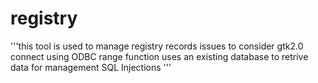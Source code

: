 # registry
'''this tool is used to manage registry records
issues to consider
gtk2.0
connect using ODBC
range function uses an existing database to retrive data for management
SQL Injections
'''
